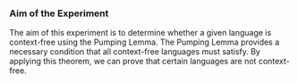 <h3>Aim of the Experiment</h3>
<p>
    The aim of this experiment is to determine whether a given language is context-free using the Pumping Lemma. 
    The Pumping Lemma provides a necessary condition that all context-free languages must satisfy. 
    By applying this theorem, we can prove that certain languages are not context-free.
</p>
